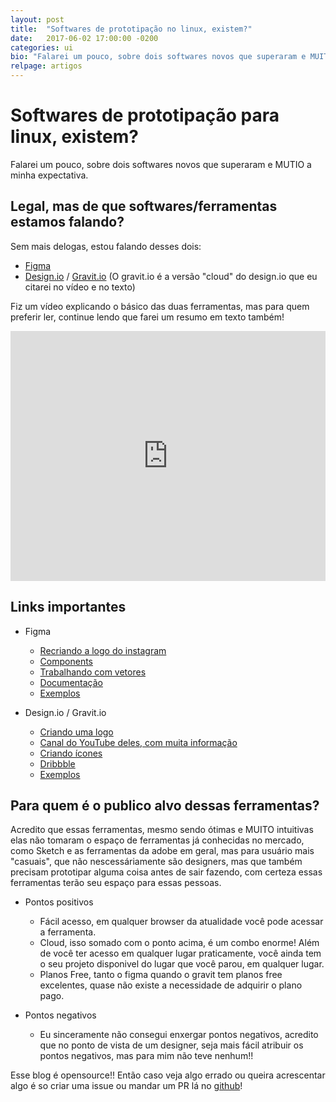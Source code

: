 ```yaml
---
layout: post
title:  "Softwares de prototipação no linux, existem?"
date:   2017-06-02 17:00:00 -0200
categories: ui
bio: "Falarei um pouco, sobre dois softwares novos que superaram e MUITO a minha expectativa!!"
relpage: artigos
---
```


# Softwares de prototipação para linux, existem?

Falarei um pouco, sobre dois softwares novos que superaram e MUTIO a minha expectativa.

## Legal, mas de que softwares/ferramentas estamos falando?

Sem mais delogas, estou falando desses dois:

- [Figma](https://www.figma.com/)
- [Design.io](https://app.designer.io/) / [Gravit.io](https://gravit.io/workspace) (O gravit.io é a versão "cloud" do design.io que eu citarei no vídeo e no texto)

Fiz um vídeo explicando o básico das duas ferramentas, mas para quem preferir ler, continue lendo que farei um resumo em texto também! 

<iframe style="width: 100% !important; height: 400px" src='https://www.youtube.com/watch?v=FMBFXphyP7w' frameborder='0' allowfullscreen></iframe>

## Links importantes
- Figma
  - [Recriando a logo do instagram](https://www.youtube.com/watch?v=DjdSnBwHgD8)
  - [Components](https://www.youtube.com/watch?v=RLRVv7JXvco)
  - [Trabalhando com vetores](https://www.youtube.com/watch?v=b-xDRjf5B-8)
  - [Documentação](https://help.figma.com/)
  - [Exemplos](https://material.uplabs.com/posts/onboarding-icons-animation-interface)

- Design.io / Gravit.io
  - [Criando uma logo](https://medium.com/gravitdesigner/design-a-professional-logo-using-gravit-835408f7fd9d)
  - [Canal do YouTube deles, com muita informação](https://www.youtube.com/channel/UC_HHKxxyeAzbxWDhQw8b7jA/videos)
  - [Criando ícones](https://www.youtube.com/watch?v=NelyeOMVufs)
  - [Dribbble](https://dribbble.com/gravit)
  - [Exemplos](https://gravit.io/discover)



## Para quem é o publico alvo dessas ferramentas?

Acredito que essas ferramentas, mesmo sendo ótimas e MUITO intuitivas elas não tomaram o espaço de ferramentas já conhecidas no mercado, como Sketch e as ferramentas da adobe em geral, mas para usuário mais "casuais", que não nescessáriamente são designers, mas que também precisam prototipar alguma coisa antes de sair fazendo, com certeza essas ferramentas terão seu espaço para essas pessoas.

- Pontos positivos
  - Fácil acesso, em qualquer browser da atualidade você pode acessar a ferramenta.
  - Cloud, isso somado com o ponto acima, é um combo enorme! Além de você ter acesso em qualquer lugar praticamente, você ainda tem o seu projeto disponivel do lugar que você parou, em qualquer lugar.
  - Planos Free, tanto o figma quando o gravit tem planos free excelentes, quase não existe a necessidade de adquirir o plano pago.

- Pontos negativos
  - Eu sinceramente não consegui enxergar pontos negativos, acredito que no ponto de vista de um designer, seja mais fácil atribuir os pontos negativos, mas para mim não teve nenhum!!


Esse blog é opensource!! Então caso veja algo errado ou queira acrescentar algo é so criar uma issue ou mandar um PR lá no [github](https://github.com/giioohbernini/giioohbernini.github.io/)!
